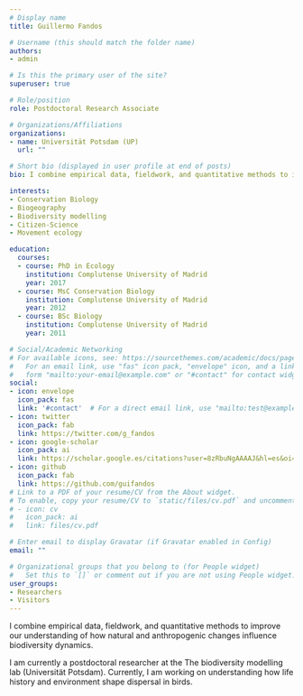 ```yaml
---
# Display name
title: Guillermo Fandos

# Username (this should match the folder name)
authors:
- admin

# Is this the primary user of the site?
superuser: true

# Role/position
role: Postdoctoral Research Associate

# Organizations/Affiliations
organizations:
- name: Universität Potsdam (UP)
  url: ""

# Short bio (displayed in user profile at end of posts)
bio: I combine empirical data, fieldwork, and quantitative methods to improve our understanding of how natural and anthropogenic changes influence biodiversity dynamics.

interests:
- Conservation Biology
- Biogeography	
- Biodiversity modelling
- Citizen-Science
- Movement ecology

education:
  courses:
  - course: PhD in Ecology
    institution: Complutense University of Madrid
    year: 2017
  - course: MsC Conservation Biology
    institution: Complutense University of Madrid
    year: 2012
  - course: BSc Biology
    institution: Complutense University of Madrid
    year: 2011

# Social/Academic Networking
# For available icons, see: https://sourcethemes.com/academic/docs/page-builder/#icons
#   For an email link, use "fas" icon pack, "envelope" icon, and a link in the
#   form "mailto:your-email@example.com" or "#contact" for contact widget.
social:
- icon: envelope
  icon_pack: fas
  link: '#contact'  # For a direct email link, use "mailto:test@example.org".
- icon: twitter
  icon_pack: fab
  link: https://twitter.com/g_fandos
- icon: google-scholar
  icon_pack: ai
  link: https://scholar.google.es/citations?user=8zRbuNgAAAAJ&hl=es&oi=ao
- icon: github
  icon_pack: fab
  link: https://github.com/guifandos
# Link to a PDF of your resume/CV from the About widget.
# To enable, copy your resume/CV to `static/files/cv.pdf` and uncomment the lines below.
# - icon: cv
#   icon_pack: ai
#   link: files/cv.pdf

# Enter email to display Gravatar (if Gravatar enabled in Config)
email: ""

# Organizational groups that you belong to (for People widget)
#   Set this to `[]` or comment out if you are not using People widget.
user_groups:
- Researchers
- Visitors
---
```


I combine empirical data, fieldwork, and quantitative methods to improve our understanding of how natural and anthropogenic changes influence biodiversity dynamics.

I am currently a postdoctoral researcher at the The biodiversity modelling lab (Universität Potsdam). Currently, I am working on understanding how life history and environment shape dispersal in birds.
